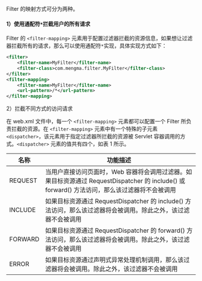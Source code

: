 Filter 的映射方式可分为两种。

#### 1）使用通配符`*`拦截用户的所有请求

Filter 的 `<filter-mapping>` 元素用于配置过滤器拦截的资源信息，如果想让过滤器拦截所有的请求，那么可以使用通配符`*`实现，具体实现方式如下：

```xml
<filter>    
    <filter-name>MyFilter</filter-name>    
    <filter-class>com.mengma.filter.MyFilter</filter-class>
</filter>
<filter-mapping>    
    <filter-name>MyFilter</filter-name>    
    <url-pattern>/*</url-pattern>
</filter-mapping>
```

2）拦截不同方式的访问请求

在 web.xml 文件中，每一个 `<filter-mapping>` 元素都可以配置一个 Filter 所负责拦截的资源。在 `<filter-mapping>` 元素中有一个特殊的子元素 `<dispatcher>`，该元素用于指定过滤器所拦截的资源被 Servlet 容器调用的方式。`<dispatcher>` 元素的值共有四个，如表 1 所示。

| 名称    | 功能描述                                                     |
| ------- | ------------------------------------------------------------ |
| REQUEST | 当用户直接访问页面时，Web 容器将会调用过滤器。如果目标资源通过 RequestDispatcher 的 include() 或 forward() 方法访问，那么该过滤器将不会被调用 |
| INCLUDE | 如果目标资源通过 RequestDispatcher 的 include() 方法访问，那么该过滤器将会被调用。除此之外，该过滤器不会被调用 |
| FORWARD | 如果目标资源通过 RequestDispatcher 的 forward() 方法访问，那么该过滤器将会被调用。除此之外，该过滤器不会被调用 |
| ERROR   | 如果目标资源通过声明式异常处理机制调用，那么该过滤器将会被调用。除此之外，该过滤器不会被调用 |